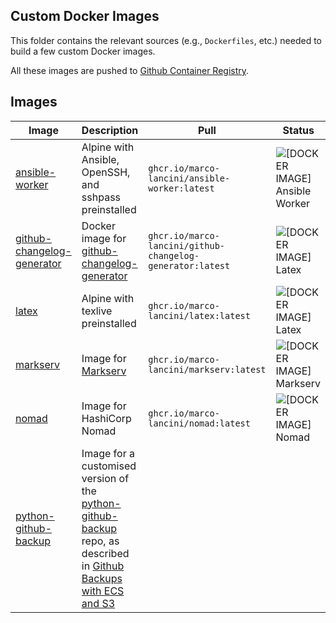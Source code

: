 ## Custom Docker Images

This folder contains the relevant sources (e.g., `Dockerfiles`, etc.) needed to
build a few custom Docker images.

All these images are pushed to [Github Container Registry](https://github.com/marco-lancini?tab=packages).


## Images

| Image                                                              | Description                                                                                                                                                                                                                               | Pull                                                      | Status                                                                                                                                |
| ------------------------------------------------------------------ | ----------------------------------------------------------------------------------------------------------------------------------------------------------------------------------------------------------------------------------------- | --------------------------------------------------------- | ------------------------------------------------------------------------------------------------------------------------------------- |
| [ansible-worker](ansible-worker/Dockerfile)                        | Alpine with Ansible, OpenSSH, and sshpass preinstalled                                                                                                                                                                                    | `ghcr.io/marco-lancini/ansible-worker:latest`             | ![[DOCKER IMAGE] Ansible Worker](https://github.com/marco-lancini/utils/workflows/%5BDOCKER%20IMAGE%5D%20Ansible%20Worker/badge.svg)  |
| [github-changelog-generator](github-changelog-generator/README.md) | Docker image for [github-changelog-generator](https://github.com/github-changelog-generator/github-changelog-generator)                                                                                                                   | `ghcr.io/marco-lancini/github-changelog-generator:latest` | ![[DOCKER IMAGE] Latex](https://github.com/marco-lancini/utils/workflows/%5BDOCKER%20IMAGE%5D%20Github-ChangeLog-Generator/badge.svg) |
| [latex](latex/README.md)                                           | Alpine with texlive preinstalled                                                                                                                                                                                                          | `ghcr.io/marco-lancini/latex:latest`                      | ![[DOCKER IMAGE] Latex](https://github.com/marco-lancini/utils/workflows/%5BDOCKER%20IMAGE%5D%20Latex/badge.svg)                      |
| [markserv](marksev/README.md)                                      | Image for [Markserv](https://github.com/markserv/markserv)                                                                                                                                                                                | `ghcr.io/marco-lancini/markserv:latest`                   | ![[DOCKER IMAGE] Markserv](https://github.com/marco-lancini/utils/workflows/%5BDOCKER%20IMAGE%5D%20Markserv/badge.svg)                |
| [nomad](nomad/Dockerfile)                                          | Image for HashiCorp Nomad                                                                                                                                                                                                                 | `ghcr.io/marco-lancini/nomad:latest`                      | ![[DOCKER IMAGE] Nomad](https://github.com/marco-lancini/utils/workflows/%5BDOCKER%20IMAGE%5D%20Nomad/badge.svg)                      |
| [python-github-backup](python-github-backup/README.md)             | Image for a customised version of the [python-github-backup](https://github.com/josegonzalez/python-github-backup) repo, as described in [Github Backups with ECS and S3](https://www.marcolancini.it/2021/blog-github-backups-with-ecs/) |
